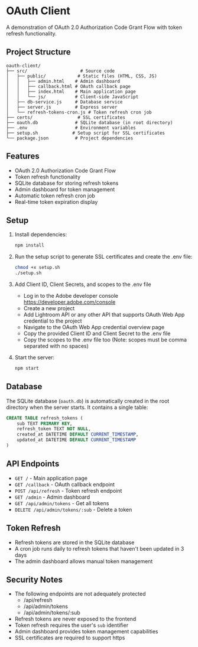 # OAuth Client

A demonstration of OAuth 2.0 Authorization Code Grant Flow with token refresh functionality.

## Project Structure

```
oauth-client/
├── src/                    # Source code
│   ├── public/            # Static files (HTML, CSS, JS)
│   │   ├── admin.html    # Admin dashboard
│   │   ├── callback.html # OAuth callback page
│   │   ├── index.html    # Main application page
│   │   └── js/           # Client-side JavaScript
│   ├── db-service.js     # Database service
│   ├── server.js         # Express server
│   └── refresh-tokens-cron.js # Token refresh cron job
├── certs/                 # SSL certificates
├── oauth.db              # SQLite database (in root directory)
├── .env                  # Environment variables
├── setup.sh             # Setup script for SSL certificates
└── package.json          # Project dependencies
```

## Features

- OAuth 2.0 Authorization Code Grant Flow
- Token refresh functionality
- SQLite database for storing refresh tokens
- Admin dashboard for token management
- Automatic token refresh cron job
- Real-time token expiration display

## Setup

1. Install dependencies:
   ```bash
   npm install
   ```

2. Run the setup script to generate SSL certificates and create the .env file:
   ```bash
   chmod +x setup.sh
   ./setup.sh
   ```

3. Add Client ID, Client Secrets, and scopes to the .env file
   - Log in to the Adobe developer console https://developer.adobe.com/console
   - Create a new project
   - Add Lightroom API or any other API that supports OAuth Web App credential to the project
   - Navigate to the OAuth Web App credential overview page
   - Copy the provided Client ID and Client Secret to the .env file
   - Copy the scopes to the .env file too (Note: scopes must be comma separated with no spaces)

4. Start the server:
   ```bash
   npm start
   ```

## Database

The SQLite database (`oauth.db`) is automatically created in the root directory when the server starts. It contains a single table:

```sql
CREATE TABLE refresh_tokens (
    sub TEXT PRIMARY KEY,
    refresh_token TEXT NOT NULL,
    created_at DATETIME DEFAULT CURRENT_TIMESTAMP,
    updated_at DATETIME DEFAULT CURRENT_TIMESTAMP
)
```

## API Endpoints

- `GET /` - Main application page
- `GET /callback` - OAuth callback endpoint
- `POST /api/refresh` - Token refresh endpoint
- `GET /admin` - Admin dashboard
- `GET /api/admin/tokens` - Get all tokens
- `DELETE /api/admin/tokens/:sub` - Delete a token

## Token Refresh

- Refresh tokens are stored in the SQLite database
- A cron job runs daily to refresh tokens that haven't been updated in 3 days
- The admin dashboard allows manual token management

## Security Notes

- The following endpoints are not adequately protected
  - /api/refresh
  - /api/admin/tokens
  - /api/admin/tokens/:sub
- Refresh tokens are never exposed to the frontend
- Token refresh requires the user's `sub` identifier
- Admin dashboard provides token management capabilities 
- SSL certificates are required to support https
